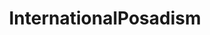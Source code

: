 ---
title: InternationalPosadism
crosslinks:
- COMPLETEANARCHY
- FULLCOMMUNISM
- Ultraleft
- autotldr
---